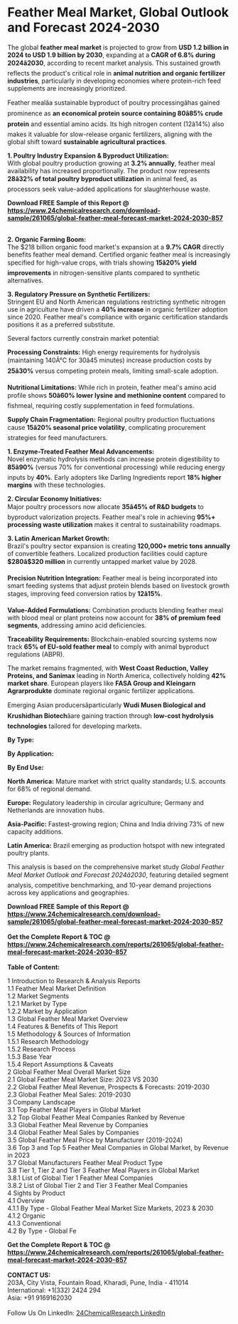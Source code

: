 <h1>Feather Meal Market, Global Outlook and Forecast 2024-2030</h1><p>The global <strong>feather meal market</strong> is projected to grow from <strong>USD 1.2 billion in 2024 to USD 1.9 billion by 2030</strong>, expanding at a <strong>CAGR of 6.8% during 2024â2030</strong>, according to recent market analysis. This sustained growth reflects the product's critical role in <strong>animal nutrition and organic fertilizer industries</strong>, particularly in developing economies where protein-rich feed supplements are increasingly prioritized.</p><p>Feather mealâa sustainable byproduct of poultry processingâhas gained prominence as <strong>an economical protein source containing 80â85% crude protein</strong> and essential amino acids. Its high nitrogen content (12â14%) also makes it valuable for slow-release organic fertilizers, aligning with the global shift toward <strong>sustainable agricultural practices</strong>.</p><p><strong>1. Poultry Industry Expansion &amp; Byproduct Utilization:</strong><br>
With global poultry production growing at <strong>3.2% annually</strong>, feather meal availability has increased proportionally. The product now represents <strong>28â32% of total poultry byproduct utilization</strong> in animal feed, as processors seek value-added applications for slaughterhouse waste.</p><div><b>Download FREE Sample of this Report @ 
            <a href="https://www.24chemicalresearch.com/download-sample/261065/global-feather-meal-forecast-market-2024-2030-857">
            https://www.24chemicalresearch.com/download-sample/261065/global-feather-meal-forecast-market-2024-2030-857</a></b></div><br><p><strong>2. Organic Farming Boom:</strong><br>
The $218 billion organic food market's expansion at a <strong>9.7% CAGR</strong> directly benefits feather meal demand. Certified organic feather meal is increasingly specified for high-value crops, with trials showing <strong>15â20% yield improvements</strong> in nitrogen-sensitive plants compared to synthetic alternatives.</p><p><strong>3. Regulatory Pressure on Synthetic Fertilizers:</strong><br>
Stringent EU and North American regulations restricting synthetic nitrogen use in agriculture have driven a <strong>40% increase</strong> in organic fertilizer adoption since 2020. Feather meal's compliance with organic certification standards positions it as a preferred substitute.</p><p>Several factors currently constrain market potential:</p><p><strong>Processing Constraints:</strong> High energy requirements for hydrolysis (maintaining 140Â°C for 30â45 minutes) increase production costs by <strong>25â30%</strong> versus competing protein meals, limiting small-scale adoption.</p><p><strong>Nutritional Limitations:</strong> While rich in protein, feather meal's amino acid profile shows <strong>50â60% lower lysine and methionine content</strong> compared to fishmeal, requiring costly supplementation in feed formulations.</p><p><strong>Supply Chain Fragmentation:</strong> Regional poultry production fluctuations cause <strong>15â20% seasonal price volatility</strong>, complicating procurement strategies for feed manufacturers.</p><p><strong>1. Enzyme-Treated Feather Meal Advancements:</strong><br>
Novel enzymatic hydrolysis methods can increase protein digestibility to <strong>85â90%</strong> (versus 70% for conventional processing) while reducing energy inputs by <strong>40%</strong>. Early adopters like Darling Ingredients report <strong>18% higher margins</strong> with these technologies.</p><p><strong>2. Circular Economy Initiatives:</strong><br>
Major poultry processors now allocate <strong>35â45% of R&amp;D budgets</strong> to byproduct valorization projects. Feather meal's role in achieving <strong>95%+ processing waste utilization</strong> makes it central to sustainability roadmaps.</p><p><strong>3. Latin American Market Growth:</strong><br>
Brazil's poultry sector expansion is creating <strong>120,000+ metric tons annually</strong> of convertible feathers. Localized production facilities could capture <strong>$280â$320 million</strong> in currently untapped market value by 2028.</p><p><strong>Precision Nutrition Integration:</strong> Feather meal is being incorporated into smart feeding systems that adjust protein blends based on livestock growth stages, improving feed conversion ratios by <strong>12â15%</strong>.</p><p><strong>Value-Added Formulations:</strong> Combination products blending feather meal with blood meal or plant proteins now account for <strong>38% of premium feed segments</strong>, addressing amino acid deficiencies.</p><p><strong>Traceability Requirements:</strong> Blockchain-enabled sourcing systems now track <strong>65% of EU-sold feather meal</strong> to comply with animal byproduct regulations (ABPR).</p><p>The market remains fragmented, with <strong>West Coast Reduction, Valley Proteins, and Sanimax</strong> leading in North America, collectively holding <strong>42% market share</strong>. European players like <strong>FASA Group and Kleingarn Agrarprodukte</strong> dominate regional organic fertilizer applications.</p><p>Emerging Asian producersâparticularly <strong>Wudi Musen Biological and Krushidhan Biotech</strong>âare gaining traction through <strong>low-cost hydrolysis technologies</strong> tailored for developing markets.</p><p><strong>By Type:</strong></p><p><strong>By Application:</strong></p><p><strong>By End Use:</strong></p><p><strong>North America:</strong> Mature market with strict quality standards; U.S. accounts for 68% of regional demand.</p><p><strong>Europe:</strong> Regulatory leadership in circular agriculture; Germany and Netherlands are innovation hubs.</p><p><strong>Asia-Pacific:</strong> Fastest-growing region; China and India driving 73% of new capacity additions.</p><p><strong>Latin America:</strong> Brazil emerging as production hotspot with new integrated poultry plants.</p><p>This analysis is based on the comprehensive market study <em>Global Feather Meal Market Outlook and Forecast 2024â2030</em>, featuring detailed segment analysis, competitive benchmarking, and 10-year demand projections across key applications and geographies.</p><div><b>Download FREE Sample of this Report @ 
            <a href="https://www.24chemicalresearch.com/download-sample/261065/global-feather-meal-forecast-market-2024-2030-857">
            https://www.24chemicalresearch.com/download-sample/261065/global-feather-meal-forecast-market-2024-2030-857</a></b></div><br><div><b>Get the Complete Report & TOC @ 
            <a href="https://www.24chemicalresearch.com/reports/261065/global-feather-meal-forecast-market-2024-2030-857">
            https://www.24chemicalresearch.com/reports/261065/global-feather-meal-forecast-market-2024-2030-857</a></b></div><br>
            <b>Table of Content:</b><p>1 Introduction to Research & Analysis Reports<br />
    1.1 Feather Meal Market Definition<br />
    1.2 Market Segments<br />
        1.2.1 Market by Type<br />
        1.2.2 Market by Application<br />
    1.3 Global Feather Meal Market Overview<br />
    1.4 Features & Benefits of This Report<br />
    1.5 Methodology & Sources of Information<br />
        1.5.1 Research Methodology<br />
        1.5.2 Research Process<br />
        1.5.3 Base Year<br />
        1.5.4 Report Assumptions & Caveats<br />
2 Global Feather Meal Overall Market Size<br />
    2.1 Global Feather Meal Market Size: 2023 VS 2030<br />
    2.2 Global Feather Meal Revenue, Prospects & Forecasts: 2019-2030<br />
    2.3 Global Feather Meal Sales: 2019-2030<br />
3 Company Landscape<br />
    3.1 Top Feather Meal Players in Global Market<br />
    3.2 Top Global Feather Meal Companies Ranked by Revenue<br />
    3.3 Global Feather Meal Revenue by Companies<br />
    3.4 Global Feather Meal Sales by Companies<br />
    3.5 Global Feather Meal Price by Manufacturer (2019-2024)<br />
    3.6 Top 3 and Top 5 Feather Meal Companies in Global Market, by Revenue in 2023<br />
    3.7 Global Manufacturers Feather Meal Product Type<br />
    3.8 Tier 1, Tier 2 and Tier 3 Feather Meal Players in Global Market<br />
        3.8.1 List of Global Tier 1 Feather Meal Companies<br />
        3.8.2 List of Global Tier 2 and Tier 3 Feather Meal Companies<br />
4 Sights by Product<br />
    4.1 Overview<br />
        4.1.1 By Type - Global Feather Meal Market Size Markets, 2023 & 2030<br />
        4.1.2 Organic<br />
        4.1.3 Conventional<br />
    4.2 By Type - Global Fe</p><div><b>Get the Complete Report & TOC @ 
            <a href="https://www.24chemicalresearch.com/reports/261065/global-feather-meal-forecast-market-2024-2030-857">
            https://www.24chemicalresearch.com/reports/261065/global-feather-meal-forecast-market-2024-2030-857</a></b></div><br><b>CONTACT US:</b><br>
            203A, City Vista, Fountain Road, Kharadi, Pune, India - 411014<br>
            International: +1(332) 2424 294<br>
            Asia: +91 9169162030 <br><br>
            Follow Us On LinkedIn: <a href="https://www.linkedin.com/company/24chemicalresearch/">24ChemicalResearch LinkedIn</a>